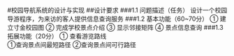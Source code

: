 #校园导航系统的设计与实现
##设计要求
###1.1	问题描述（任务）
设计一个校园导游程序，为来访的客人提供信息查询服务
###1.2	基本功能（60~70分）
①	建立寸金校园图
②	完成学校景点介绍
③	显示邻接矩阵
④	景点信息查询
###1.3 拓展功能（20分）
① 查看游览路线             
①查询景点间最短路径
②查询景点间可行路径
